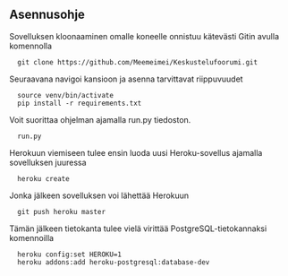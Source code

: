 ## Asennusohje

Sovelluksen kloonaaminen omalle koneelle onnistuu kätevästi Gitin avulla komennolla
```
  git clone https://github.com/Meemeimei/Keskustelufoorumi.git
```

Seuraavana navigoi kansioon ja asenna tarvittavat riippuvuudet
```
  source venv/bin/activate
  pip install -r requirements.txt
```

Voit suorittaa ohjelman ajamalla run.py tiedoston.
```
  run.py
```


Herokuun viemiseen tulee ensin luoda uusi Heroku-sovellus ajamalla sovelluksen juuressa
```
  heroku create
```

Jonka jälkeen sovelluksen voi lähettää Herokuun
```
  git push heroku master
```

Tämän jälkeen tietokanta tulee vielä virittää PostgreSQL-tietokannaksi komennoilla
```
  heroku config:set HEROKU=1
  heroku addons:add heroku-postgresql:database-dev
```
